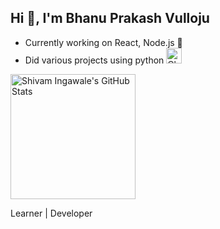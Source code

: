 ## Hi 👋, I'm Bhanu Prakash Vulloju 

- Currently working on React, Node.js :rocket:
- Did various projects using python <img src="https://raw.githubusercontent.com/Tarikul-Islam-Anik/Animated-Fluent-Emojis/master/Emojis/Symbols/Chequered%20Flag.png" alt="Chequered Flag" width="25" height="25" />

<!-- <h2>my second heading ... </h2> -->
  <img height="200" alt="Shivam Ingawale's GitHub Stats" src="https://camo.githubusercontent.com/b513a9e96b812722c4ccd526fc63f5f352db1455a713e239e48c33aebf7a5ac0/68747470733a2f2f6769746875622d726561646d652d73746174732e76657263656c2e6170702f6170693f757365726e616d653d73686976616d2d696e676177616c652673686f775f69636f6e733d74727565267468656d653d7261646963616c" data-canonical-src="https://github-readme-stats.vercel.app/api?username=bhanuvulloju&amp;show_icons=true&amp;theme=radical" style="max-width: 100%;">


<p>Learner | Developer</p>

